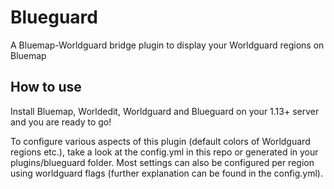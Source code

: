 # Blueguard
A Bluemap-Worldguard bridge plugin to display your Worldguard regions on Bluemap

## How to use
Install Bluemap, Worldedit, Worldguard and Blueguard on your 1.13+ server and you are ready to go!

To configure various aspects of this plugin (default colors of Worldguard regions etc.), take a look at the config.yml in this repo or generated in your plugins/blueguard folder.
Most settings can also be configured per region using worldguard flags (further explanation can be found in the config.yml).
